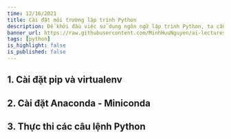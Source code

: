 ```yaml
---
time: 12/16/2021
title: Cài đặt môi trường lập trình Python
description: Để khởi đầu việc sử dụng ngôn ngữ lập trình Python, ta cần cài đặt môi trường lập trình Python với pip và Anaconda.
banner_url: https://raw.githubusercontent.com/MinhHuuNguyen/ai-lectures/refs/heads/master/0_series/images/python-logo.png
tags: [python]
is_highlight: false
is_published: false
---
```


## 1. Cài đặt pip và virtualenv

## 2. Cài đặt Anaconda - Miniconda

## 3. Thực thi các câu lệnh Python
